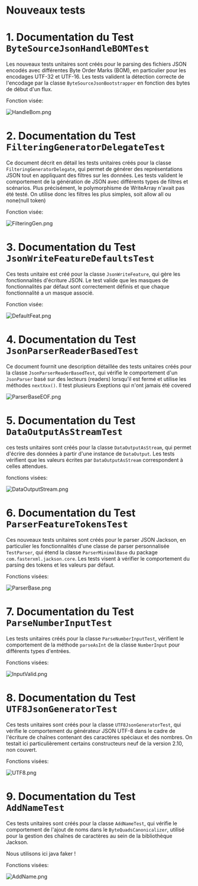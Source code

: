 # Nouveaux tests

# 1. Documentation du Test `ByteSourceJsonHandleBOMTest`

Les nouveaux tests unitaires sont créés pour le parsing des fichiers JSON encodés avec différentes Byte Order Marks (BOM), en particulier pour les encodages UTF-32 et UTF-16. Les tests valident la détection correcte de l'encodage par la classe `ByteSourceJsonBootstrapper` en fonction des bytes de début d'un flux.

Fonction visée:

![HandleBom.png](NouvTests_Coverage%2FHandleBom.png)

# 2. Documentation du Test `FilteringGeneratorDelegateTest`

Ce document décrit en détail les tests unitaires créés pour la classe `FilteringGeneratorDelegate`, qui permet de générer des représentations JSON tout en appliquant des filtres sur les données. Les tests valident le comportement de la génération de JSON avec différents types de filtres et scénarios. Plus précisément, le polymorphisme de WriteArray n'avait pas été testé. On utilise donc les filtres les plus simples, soit allow all ou none(null token)

Fonction visée:

![FilteringGen.png](NouvTests_Coverage%2FFilteringGen.png)

# 3. Documentation du Test `JsonWriteFeatureDefaultsTest`

Ces tests unitaire est créé pour la classe `JsonWriteFeature`, qui gère les fonctionnalités d'écriture JSON. Le test valide que les masques de fonctionnalités par défaut sont correctement définis et que chaque fonctionnalité a un masque associé.

Fonction visée:

![DefaultFeat.png](NouvTests_Coverage%2FDefaultFeat.png)


# 4. Documentation du Test `JsonParserReaderBasedTest`

Ce document fournit une description détaillée des tests unitaires créés pour la classe `JsonParserReaderBasedTest`, qui vérifie le comportement d'un `JsonParser` basé sur des lecteurs (readers) lorsqu'il est fermé et utilise les méthodes `nextXxx()`. Il test plusieurs Exeptions qui n'ont jamais été covered

![ParserBaseEOF.png](NouvTests_Coverage%2FParserBaseEOF.png)

# 5. Documentation du Test `DataOutputAsStreamTest`

ces tests unitaires sont créés pour la classe `DataOutputAsStream`, qui permet d'écrire des données à partir d'une instance de `DataOutput`. Les tests vérifient que les valeurs écrites par `DataOutputAsStream` correspondent à celles attendues.

fonctions visées:

![DataOutputStream.png](NouvTests_Coverage%2FDataOutputStream.png)


# 6. Documentation du Test `ParserFeatureTokensTest`

Ces nouveaux tests unitaires sont créés pour le parser JSON Jackson, en particulier les fonctionnalités d'une classe de parser personnalisée `TestParser`, qui étend la classe `ParserMinimalBase` du package `com.fasterxml.jackson.core`. Les tests visent à vérifier le comportement du parsing des tokens et les valeurs par défaut.

Fonctions visées:

![ParserBase.png](NouvTests_Coverage%2FParserBase.png)

# 7. Documentation du Test `ParseNumberInputTest`

Les tests unitaires créés pour la classe `ParseNumberInputTest`, vérifient le comportement de la méthode `parseAsInt` de la classe `NumberInput` pour différents types d'entrées.

Fonctions visées:

![InputValid.png](NouvTests_Coverage%2FInputValid.png)

# 8. Documentation du Test `UTF8JsonGeneratorTest`

Ces tests unitaires sont créés pour la classe `UTF8JsonGeneratorTest`, qui vérifie le comportement du générateur JSON UTF-8 dans le cadre de l'écriture de chaînes contenant des caractères spéciaux et des nombres. On testait ici particulièrement certains constructeurs neuf de la version 2.10, non couvert.

Fonctions visées:

![UTF8.png](NouvTests_Coverage%2FUTF8.png)

# 9. Documentation du Test `AddNameTest`

Ces tests unitaires sont créés pour la classe `AddNameTest`, qui vérifie le comportement de l'ajout de noms dans le `ByteQuadsCanonicalizer`, utilisé pour la gestion des chaînes de caractères au sein de la bibliothèque Jackson.

Nous utilisons ici java faker !

Fonctions visées:

![AddName.png](NouvTests_Coverage%2FAddName.png)

